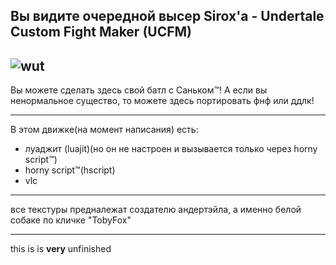 ## Вы видите очередной высер Sirox'а - Undertale Custom Fight Maker (UCFM)  
![wut](https://raw.githubusercontent.com/Sirox228/undertale-custom-fight-maker/master/icon.png)
---
Вы можете сделать здесь свой батл с Саньком™!
А если вы ненормальное существо, то можете здесь портировать фнф или ддлк!

---
В этом движке(на момент написания) есть:
- луаджит (luajit)(но он не настроен и вызывается только через horny script™)
- horny script™(hscript)
- vlc

---
все текстуры предналежат создателю андертэйла, а именно белой собаке по кличке "TobyFox"

---
this is is **very** unfinished
